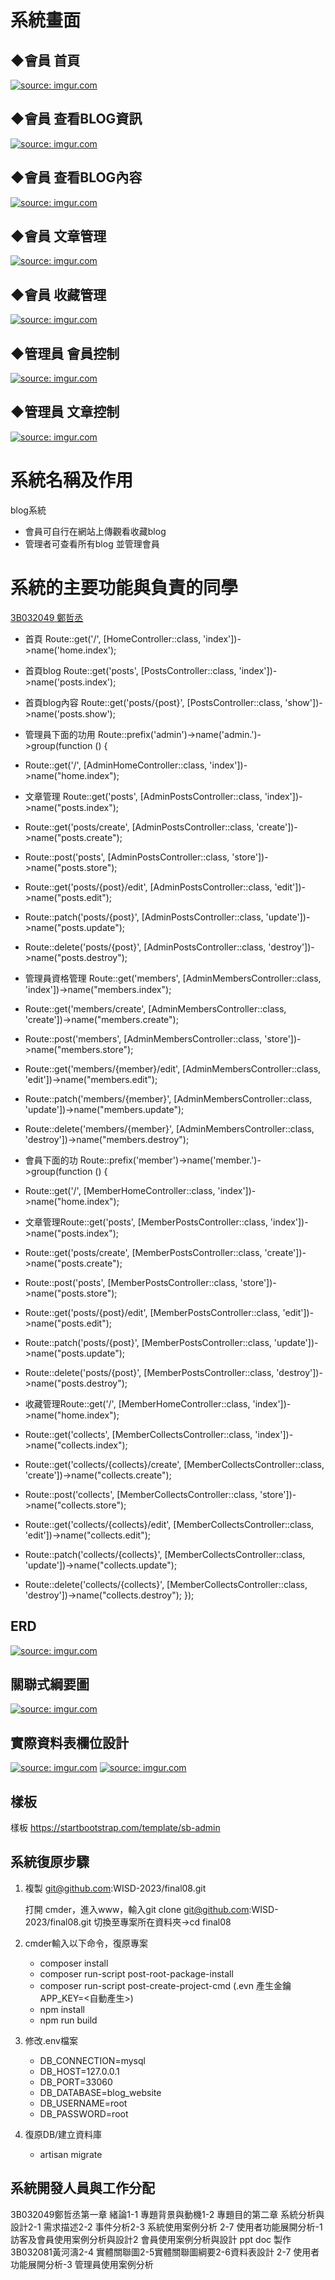 # 系統畫面

## ◆會員 首頁
  <a href="https://imgur.com/bxOyACC"/><img src="https://imgur.com/bxOyACC.png" title="source: imgur.com" /></a>

## ◆會員 查看BLOG資訊
  <a href="https://imgur.com/NkBmjCj"/><img src="https://imgur.com/NkBmjCj.png" title="source: imgur.com" /></a>
## ◆會員 查看BLOG內容
  <a href="https://imgur.com/6jSQjTV"/><img src="https://imgur.com/6jSQjTV.png" title="source: imgur.com" /></a>

## ◆會員 文章管理
  <a href="https://imgur.com/zzszfV7"/><img src="https://imgur.com/zzszfV7.png" title="source: imgur.com" /></a>
## ◆會員 收藏管理
  <a href="https://imgur.com/c3TSfgL"/><img src="https://imgur.com/c3TSfgL.png" title="source: imgur.com" /></a>

## ◆管理員 會員控制
  <a href="https://imgur.com/ntFchnI"/><img src="https://imgur.com/ntFchnI.png" title="source: imgur.com" /></a>
## ◆管理員 文章控制
  <a href="https://imgur.com/OR3vKDR"/><img src="https://imgur.com/OR3vKDR.png" title="source: imgur.com" /></a>

# 系統名稱及作用
blog系統
- 會員可自行在網站上傳觀看收藏blog
- 管理者可查看所有blog 並管理會員

# 系統的主要功能與負責的同學
[3B032049 鄭哲丞](https://github.com/3B032049)


- 首頁 Route::get('/', [HomeController::class, 'index'])->name('home.index');
- 首頁blog Route::get('posts', [PostsController::class, 'index'])->name('posts.index');
- 首頁blog內容 Route::get('posts/{post}', [PostsController::class, 'show'])->name('posts.show');


- 管理員下面的功用 Route::prefix('admin')->name('admin.')->group(function () {
- Route::get('/', [AdminHomeController::class, 'index'])->name("home.index");

- 文章管理 Route::get('posts', [AdminPostsController::class, 'index'])->name("posts.index");
- Route::get('posts/create', [AdminPostsController::class, 'create'])->name("posts.create");
- Route::post('posts', [AdminPostsController::class, 'store'])->name("posts.store");
- Route::get('posts/{post}/edit', [AdminPostsController::class, 'edit'])->name("posts.edit");
- Route::patch('posts/{post}', [AdminPostsController::class, 'update'])->name("posts.update");
- Route::delete('posts/{post}', [AdminPostsController::class, 'destroy'])->name("posts.destroy");

- 管理員資格管理 Route::get('members', [AdminMembersController::class, 'index'])->name("members.index");
- Route::get('members/create', [AdminMembersController::class, 'create'])->name("members.create");
- Route::post('members', [AdminMembersController::class, 'store'])->name("members.store");
- Route::get('members/{member}/edit', [AdminMembersController::class, 'edit'])->name("members.edit");
- Route::patch('members/{member}', [AdminMembersController::class, 'update'])->name("members.update");
- Route::delete('members/{member}', [AdminMembersController::class, 'destroy'])->name("members.destroy");

- 會員下面的功 Route::prefix('member')->name('member.')->group(function () {
- Route::get('/', [MemberHomeController::class, 'index'])->name("home.index");

- 文章管理Route::get('posts', [MemberPostsController::class, 'index'])->name("posts.index");
- Route::get('posts/create', [MemberPostsController::class, 'create'])->name("posts.create");
- Route::post('posts', [MemberPostsController::class, 'store'])->name("posts.store");
- Route::get('posts/{post}/edit', [MemberPostsController::class, 'edit'])->name("posts.edit");
- Route::patch('posts/{post}', [MemberPostsController::class, 'update'])->name("posts.update");
- Route::delete('posts/{post}', [MemberPostsController::class, 'destroy'])->name("posts.destroy");

- 收藏管理Route::get('/', [MemberHomeController::class, 'index'])->name("home.index");
- Route::get('collects', [MemberCollectsController::class, 'index'])->name("collects.index");
- Route::get('collects/{collects}/create', [MemberCollectsController::class, 'create'])->name("collects.create");
- Route::post('collects', [MemberCollectsController::class, 'store'])->name("collects.store");
- Route::get('collects/{collects}/edit', [MemberCollectsController::class, 'edit'])->name("collects.edit");
- Route::patch('collects/{collects}', [MemberCollectsController::class, 'update'])->name("collects.update");
- Route::delete('collects/{collects}', [MemberCollectsController::class, 'destroy'])->name("collects.destroy");
});
## ERD
<a href="https://imgur.com/PruvwqO"/><img src="https://imgur.com/PruvwqO.png" title="source: imgur.com" /></a>

## 關聯式綱要圖
<a href="https://imgur.com/X3NvUUU"/><img src="https://imgur.com/X3NvUUU.png" title="source: imgur.com" /></a>

## 實際資料表欄位設計
<a href="https://imgur.com/akk2mcu"/><img src="https://imgur.com/akk2mcu.png" title="source: imgur.com" /></a>
<a href="https://imgur.com/PruvwqO"/><img src="https://imgur.com/PruvwqO.png" title="source: imgur.com" /></a>



## 樣板
樣板 https://startbootstrap.com/template/sb-admin





## 系統復原步驟
1. 複製 git@github.com:WISD-2023/final08.git 

   打開 cmder，進入www，輸入git clone git@github.com:WISD-2023/final08.git 切換至專案所在資料夾->cd final08
2. cmder輸入以下命令，復原專案
    - composer install
    - composer run-script post-root-package-install
    - composer run-script post-create-project-cmd (.evn 產生金鑰 APP_KEY=<自動產生>)
    - npm install
    - npm run build
3. 修改.env檔案
    - DB_CONNECTION=mysql
    - DB_HOST=127.0.0.1
    - DB_PORT=33060
    - DB_DATABASE=blog_website
    - DB_USERNAME=root
    - DB_PASSWORD=root
4. 復原DB/建立資料庫
    - artisan migrate


## 系統開發人員與工作分配
3B032049鄭哲丞第一章 緒論1-1 專題背景與動機1-2 專題目的第二章 系統分析與設計2-1 需求描述2-2 事件分析2-3 系統使用案例分析 2-7 使用者功能展開分析-1訪客及會員使用案例分析與設計2 會員使用案例分析與設計 ppt doc 製作  	 
3B032081黃河濤2-4 實體關聯圖2-5實體關聯圖綱要2-6資料表設計 2-7 使用者功能展開分析-3 管理員使用案例分析	
